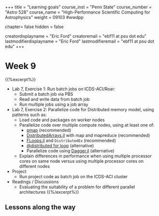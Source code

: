 +++
title = "Learning goals"
course_inst = "Penn State"
course_number = "Astro 528"
course_name = "High-Performance Scientific Computing for Astrophysics"
weight = 09103  #wwdpp

chapter= false
hidden = false

creatordisplayname = "Eric Ford"
creatoremail = "ebf11 at psu dot edu"
lastmodifierdisplayname = "Eric Ford"
lastmodifieremail = "ebf11 at psu dot edu"
+++

# Week 9

{{%excerpt%}}
- Lab 7, Exercise 1:  Run batch jobs on ICDS-ACI/Roar:
   - Submit a batch job via PBS
   - Read and write data from batch job
   - Run multiple jobs using a job array
- Lab 7, Exercise 2:  Parallelize code for Distributed memory model, using patterns such as:
   + Load code and packages on worker nodes
   + Parallelize code over multiple compute nodes, using at least one of:
      - [pmap](https://docs.julialang.org/en/v1/stdlib/Distributed/#Distributed.pmap) (recommended)
      - [DistributedArrays.jl](https://juliaparallel.github.io/DistributedArrays.jl/stable/) with map and mapreduce (recommended)
      - [FLoops.jl](https://juliafolds.github.io/FLoops.jl/dev/) and `DistributedEx` (recommended)
      - [@distributed for loop](https://docs.julialang.org/en/v1/stdlib/Distributed/#Distributed.@distributed) (alternative)
      - Parallelize code using [Dagger.jl](https://juliaparallel.github.io/Dagger.jl/dev/) (alternative)
   + Explain differences in performance when using multiple processor cores on same node versus using multiple processor cores on different nodes
- Project
   - Run project code as batch job on the ICDS-ACI cluster
- Readings / Discussions
   - Evaluating the suitability of a problem for different parallel architectures
{{%/excerpt%}}

## Lessons along the way
